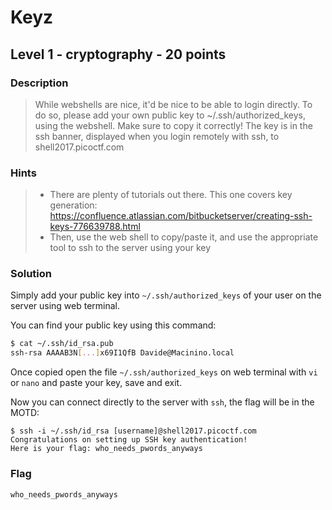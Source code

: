 # Keyz
## Level 1 - cryptography - 20 points

### Description
> While webshells are nice, it'd be nice to be able to login directly. To do so, please add your own public key to ~/.ssh/authorized_keys, using the webshell. Make sure to copy it correctly! The key is in the ssh banner, displayed when you login remotely with ssh, to shell2017.picoctf.com

### Hints
> * There are plenty of tutorials out there. This one covers key generation: https://confluence.atlassian.com/bitbucketserver/creating-ssh-keys-776639788.html
> * Then, use the web shell to copy/paste it, and use the appropriate tool to ssh to the server using your key

### Solution

Simply add your public key into `~/.ssh/authorized_keys` of your user on the server using web terminal.

You can find your public key using this command:

```sh
$ cat ~/.ssh/id_rsa.pub
ssh-rsa AAAAB3N[...]x69I1QfB Davide@Macinino.local
```

Once copied open the file `~/.ssh/authorized_keys` on web terminal with `vi` or `nano` and paste your key, save and exit.

Now you can connect directly to the server with `ssh`, the flag will be in the MOTD:

```
$ ssh -i ~/.ssh/id_rsa [username]@shell2017.picoctf.com
Congratulations on setting up SSH key authentication!
Here is your flag: who_needs_pwords_anyways
```

### Flag
```
who_needs_pwords_anyways
```